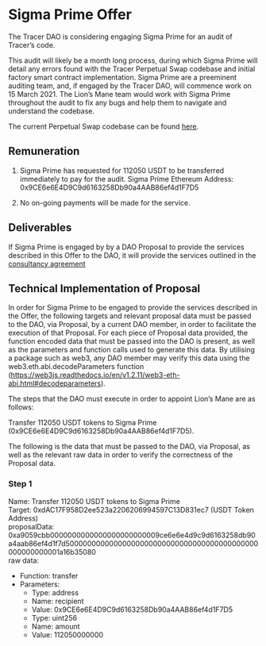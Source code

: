 # Sigma Prime Offer

The Tracer DAO is considering engaging Sigma Prime for an audit of Tracer’s code.

This audit will likely be a month long process, during which Sigma Prime will detail any errors found with the Tracer Perpetual Swap codebase and initial factory smart contract implementation. Sigma Prime are a preeminent auditing team, and, if engaged by the Tracer DAO, will commence work on 15 March 2021. The Lion’s Mane team would work with Sigma Prime throughout the audit to fix any bugs and help them to navigate and understand the codebase.

The current Perpetual Swap codebase can be found [here](https://github.com/lions-mane/tracer-protocol).

## Remuneration

1. Sigma Prime has requested for 112050 USDT to be transferred immediately to pay for the audit. Sigma Prime Ethereum Address: 0x9CE6e6E4D9C9d6163258Db90a4AAB86ef4d1F7D5

2. No on-going payments will be made for the service.

## Deliverables

If Sigma Prime is engaged by by a DAO Proposal to provide the services described in this Offer to the DAO, it will provide the services outlined in the [consultancy agreement](https://github.com/lions-mane/tracer-dao/blob/sigmaprime-proposal/proposals/SigmaPrimeProposal/Sigma_Prime_Tracer_DAO_Consultancy_Agreement.pdf)

## Technical Implementation of Proposal

In order for Sigma Prime to be engaged to provide the services described in the Offer, the following targets and relevant proposal data must be passed to the DAO, via Proposal, by a current DAO member, in order to facilitate the execution of that Proposal. For each piece of Proposal data provided, the function encoded data that must be passed into the DAO is present, as well as the parameters and function calls used to generate this data. By utilising a package such as web3, any DAO member may verify this data using the web3.eth.abi.decodeParameters function (https://web3js.readthedocs.io/en/v1.2.11/web3-eth-abi.html#decodeparameters).

The steps that the DAO must execute in order to appoint Lion’s Mane are as follows:

Transfer 112050 USDT tokens to Sigma Prime (0x9CE6e6E4D9C9d6163258Db90a4AAB86ef4d1F7D5).

The following is the data that must be passed to the DAO, via Proposal, as well as the relevant raw data in order to verify the correctness of the Proposal data.

### Step 1

Name: Transfer 112050 USDT tokens to Sigma Prime\
Target: 0xdAC17F958D2ee523a2206206994597C13D831ec7 (USDT Token Address)\
proposalData: 0xa9059cbb0000000000000000000000009ce6e6e4d9c9d6163258db90a4aab86ef4d1f7d50000000000000000000000000000000000000000000000000000001a16b35080\
raw data: 
- Function: transfer
- Parameters:
    - Type: address
    - Name: recipient
    - Value: 0x9CE6e6E4D9C9d6163258Db90a4AAB86ef4d1F7D5
    - Type: uint256
    - Name: amount
    - Value: 112050000000